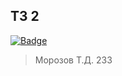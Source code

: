 ## ТЗ 2

[![Badge](https://github.com/TimWHitee/techtask2/actions/workflows/javatest.yml/badge.svg?branch=main)](https://github.com/TimWHitee/techtask2/actions/workflows/javatest.yml)



> Морозов Т.Д. 233
